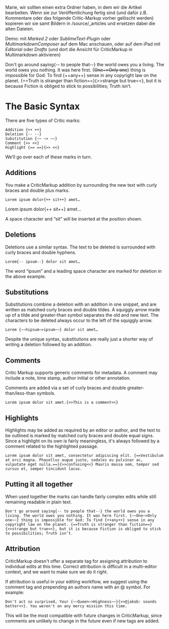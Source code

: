 Marie, wir sollten einen extra Ordner haben, in dem wir die Artikel bearbeiten. Wenn sie zur Veröffentlichung fertig sind (und dafür z.B. Kommentare oder das folgende Critic-Markup vorher gelöscht werden) kopieren wir sie samt Bildern in /source/_articles und ersetzen dabei die alten Dateien.

<!-- @jakob dies ist eine Demo für Critic-Markup, eine Ergänzung von Markdown-Konventionen für kollaboratives redaktionelles Arbeiten an Text.

Marie, du findest ein Plugin für Sublime Code unter http://criticmarkup.com

Anleitung für die Auszeichnungen
http://criticmarkup.com/users-guide.php
-->

Demo: mit *Marked 2* oder *SublimeText-Plugin* oder *MultimarkdownComposer* auf dem Mac anschauen, oder auf dem iPad mit *Editorial* oder *Drafts* (und dort die Ansicht für CriticMarkup in Multimarkdown aktivieren)

Don't go around saying{-- to people that--} the world owes you a living. The world owes you nothing. It was here first. {~~One~>Only one~~} thing is impossible for God: To find {++any++} sense in any copyright law on the planet. {==Truth is stranger than fiction==}{>>strange but true<<}, but it is because Fiction is obliged to stick to possibilities; Truth isn’t.

# The Basic Syntax

There are five types of Critic marks:

```
Addition {++ ++}
Deletion {-- --}
Substitution {~~ ~> ~~}
Comment {>> <<}
Highlight {== ==}{>> <<}
```

We’ll go over each of these marks in turn.

## Additions

You make a CriticMarkup addition by surrounding the new text with curly braces and double plus marks.

```
Lorem ipsum dolor{++ sit++} amet…
```

Lorem ipsum dolor{++ sit++} amet…

A space character and “sit” will be inserted at the position shown.

## Deletions

Deletions use a similar syntax. The text to be deleted is surrounded with curly braces and double hyphens.

```
Lorem{-- ipsum--} dolor sit amet…
```

The word “ipsum” and a leading space character are marked for deletion in the above example.

## Substitutions

Substitutions combine a deletion with an addition in one snippet, and are written as matched curly braces and double tildes. A squiggly arrow made up of a tilde and greater-than symbol separates the old and new text. The characters to be deleted always occur to the left of the squiggly arrow.

```
Lorem {~~hipsum~>ipsum~~} dolor sit amet…
```

Despite the unique syntax, substitutions are really just a shorter way of writing a deletion followed by an addition.

## Comments

Critic Markup supports generic comments for metadata. A comment may include a note, time stamp, author initial or other annotation.

Comments are added via a set of curly braces and double greater-than/less-than symbols.

```
Lorem ipsum dolor sit amet.{>>This is a comment<<}
```


## Highlights

Highlights may be added as required by an editor or author, and the text to be outlined is marked by matched curly braces and double equal signs. Since a highlight on its own is fairly meaningless, it's always followed by a comment related to the highlighted passage.

```
Lorem ipsum dolor sit amet, consectetur adipiscing elit. {==Vestibulum at orci magna. Phasellus augue justo, sodales eu pulvinar ac, vulputate eget nulla.==}{>>confusing<<} Mauris massa sem, tempor sed cursus et, semper tincidunt lacus.
```


## Putting it all together

When used together the marks can handle fairly complex edits while still remaining readable in plain text.

```
Don't go around saying{-- to people that--} the world owes you a living. The world owes you nothing. It was here first. {~~One~>Only one~~} thing is impossible for God: To find {++any++} sense in any copyright law on the planet. {==Truth is stranger than fiction==}{>>strange but true<<}, but it is because Fiction is obliged to stick to possibilities; Truth isn’t.
```

## Attribution

CriticMarkup doesn't offer a separate tag for assigning attribution to individual edits at this time. Correct attribution is difficult in a multi-editor context, and we want to make sure we do it right.

If attribution is useful in your editing workflow, we suggest using the comment tag and prepending an authors name with an @ symbol. For example:

```
Don't act so surprised, Your {~~Queen~>Highness~~}{>>@jakob: sounds better<<}. You weren't on any mercy mission this time.
```

This will be the most compatible with future changes in CriticMarkup, since comments are unlikely to change in the future even if new tags are added.